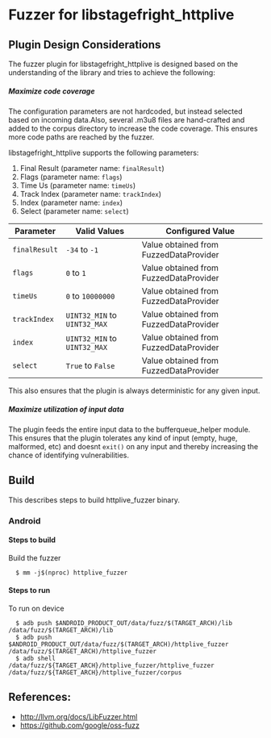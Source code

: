 # Fuzzer for libstagefright_httplive

## Plugin Design Considerations
The fuzzer plugin for libstagefright_httplive is designed based on the understanding of the library and tries to achieve the following:

##### Maximize code coverage
The configuration parameters are not hardcoded, but instead selected based on
incoming data.Also, several .m3u8 files are hand-crafted and added to the corpus directory to increase the code coverage. This ensures more code paths are reached by the fuzzer.

libstagefright_httplive supports the following parameters:
1. Final Result (parameter name: `finalResult`)
2. Flags (parameter name: `flags`)
3. Time Us (parameter name: `timeUs`)
4. Track Index (parameter name: `trackIndex`)
5. Index (parameter name: `index`)
6. Select (parameter name: `select`)

| Parameter| Valid Values| Configured Value|
|------------- |-------------| ----- |
| `finalResult` | `-34` to `-1` | Value obtained from FuzzedDataProvider|
| `flags` | `0` to `1` | Value obtained from FuzzedDataProvider|
| `timeUs` | `0` to `10000000` | Value obtained from FuzzedDataProvider|
| `trackIndex` | `UINT32_MIN` to `UINT32_MAX` | Value obtained from FuzzedDataProvider|
| `index` | `UINT32_MIN` to `UINT32_MAX` | Value obtained from FuzzedDataProvider|
| `select` | `True` to `False` | Value obtained from FuzzedDataProvider|

This also ensures that the plugin is always deterministic for any given input.

##### Maximize utilization of input data
The plugin feeds the entire input data to the bufferqueue_helper module.
This ensures that the plugin tolerates any kind of input (empty, huge,
malformed, etc) and doesnt `exit()` on any input and thereby increasing the
chance of identifying vulnerabilities.

## Build

This describes steps to build httplive_fuzzer binary.

### Android

#### Steps to build
Build the fuzzer
```
  $ mm -j$(nproc) httplive_fuzzer
```
#### Steps to run
To run on device
```
  $ adb push $ANDROID_PRODUCT_OUT/data/fuzz/$(TARGET_ARCH)/lib /data/fuzz/$(TARGET_ARCH)/lib
  $ adb push $ANDROID_PRODUCT_OUT/data/fuzz/$(TARGET_ARCH)/httplive_fuzzer /data/fuzz/$(TARGET_ARCH)/httplive_fuzzer
  $ adb shell /data/fuzz/${TARGET_ARCH}/httplive_fuzzer/httplive_fuzzer /data/fuzz/${TARGET_ARCH}/httplive_fuzzer/corpus
```

## References:
 * http://llvm.org/docs/LibFuzzer.html
 * https://github.com/google/oss-fuzz
